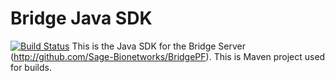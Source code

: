 # Bridge Java SDK 
[![Build Status](https://travis-ci.org/Sage-Bionetworks/BridgeJavaSDK.svg?branch=develop)](https://travis-ci.org/Sage-Bionetworks/BridgeJavaSDK)
This is the Java SDK for the Bridge Server (http://github.com/Sage-Bionetworks/BridgePF). This is Maven project used for builds.
